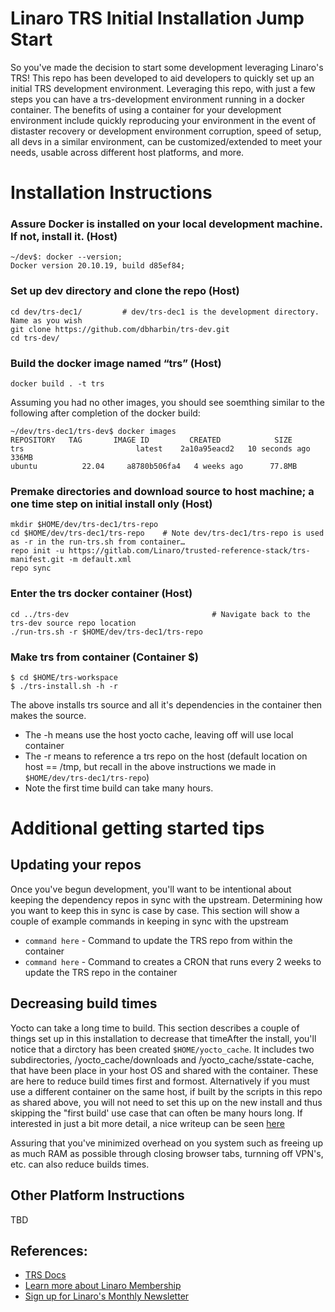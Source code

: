 # Linaro TRS Initial Installation Jump Start
So you've made the decision to start some development leveraging Linaro's TRS! 
This repo has been developed to aid developers to quickly set up an initial TRS development environment.
Leveraging this repo, with just a few steps you can have a trs-development environment running in a docker container. The benefits of using a container for your development environment include quickly reproducing your environment in the event of distaster recovery or development environment corruption, speed of setup, all devs in a similar environment, can be customized/extended to meet your needs, usable across different host platforms, and more.

# Installation Instructions

### Assure Docker is installed on your local development machine. If not, install it. (Host)
```
~/dev$: docker --version;
Docker version 20.10.19, build d85ef84;
```
### Set up dev directory and clone the repo (Host)
```
cd dev/trs-dec1/         # dev/trs-dec1 is the development directory. Name as you wish
git clone https://github.com/dbharbin/trs-dev.git
cd trs-dev/
```
### Build the docker image named “trs” (Host)
```
docker build . -t trs
```

Assuming you had no other images, you should see soemthing similar to the following after completion of the docker build:
```
~/dev/trs-dec1/trs-dev$ docker images
REPOSITORY   TAG       IMAGE ID         CREATED            SIZE
trs                         latest    2a10a95eacd2   10 seconds ago   336MB
ubuntu          22.04     a8780b506fa4   4 weeks ago      77.8MB
```
### Premake directories and download source to host machine; a one time step on initial install only (Host)
```
mkdir $HOME/dev/trs-dec1/trs-repo 
cd $HOME/dev/trs-dec1/trs-repo    # Note dev/trs-dec1/trs-repo is used as -r in the run-trs.sh from container…
repo init -u https://gitlab.com/Linaro/trusted-reference-stack/trs-manifest.git -m default.xml
repo sync 
```

### Enter the trs docker container (Host)
```
cd ../trs-dev                                # Navigate back to the trs-dev source repo location
./run-trs.sh -r $HOME/dev/trs-dec1/trs-repo
```

### Make trs from container (Container $)
```
$ cd $HOME/trs-workspace
$ ./trs-install.sh -h -r          
```
The above installs trs source and all it's dependencies in the container then makes the source.
* The -h means use the host yocto cache, leaving off will use local container
* The -r means to reference a trs repo on the host (default location on host == /tmp, but recall in the above instructions we made in `$HOME/dev/trs-dec1/trs-repo`)
* Note the first time build can take many hours.

# Additional getting started tips

## Updating your repos
Once you've begun development, you'll want to be intentional about keeping the dependency repos in sync with the upstream. Determining how you want to keep this in sync is case by case.  This section will show a couple of example commands in keeping in sync with the upstream
- `command here` - Command to update the TRS repo from within the container
- `command here` - Command to creates a CRON that runs every 2 weeks to update the TRS repo in the container


## Decreasing build times 
Yocto can take a long time to build.  This section describes a couple of things set up in this installation to decrease that timeAfter the install, you'll notice that a dirctory has been created `$HOME/yocto_cache`. It includes two subdirectories, /yocto_cache/downloads and /yocto_cache/sstate-cache, that have been place in your host OS and shared with the container.  These are here to reduce build times first and formost.  Alternatively if you must use a different container on the same host, if built by the scripts in this repo as shared above, you will not need to set this up on the new install and thus skipping the "first build' use case that can often be many hours long. If interested in just a bit more detail, a nice writeup can be seen [here](https://tutorialadda.com/yocto/how-to-speed-up-the-yocto-build-process)

Assuring that you've minimized overhead on you system such as freeing up as much RAM as possible through closing browser tabs, turnning off VPN's, etc. can also reduce builds times.

## Other Platform Instructions
TBD

## References:
* [TRS Docs](https://trs.readthedocs.io/en/latest/install/install.html#install-repo)
* [Learn more about Linaro Membership](https://www.linaro.org/membership/)
* [Sign up for Linaro's Monthly Newsletter](https://linaro.us3.list-manage.com/subscribe/post?u=14baaae786342d0d405ee59c2&id=bcfa4abc8f)

